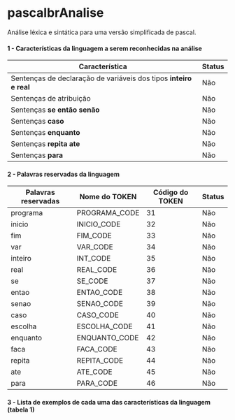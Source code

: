 # pascalbrAnalise
Análise léxica e sintática para uma versão simplificada de pascal.

<h4>1 - Características da linguagem a serem reconhecidas na análise</h4>
<table>
  <thead>
    <tr>
      <th>Característica</th>
      <th>Status</th>
    </tr>
  <thead>
  <tbody>
    <tr>
      <td>Sentenças de declaração de variáveis dos tipos <b>inteiro e real</b></td>
      <td>Não</td>
    </tr>
    <tr>
      <td>Sentenças de atribuição</td>
      <td>Não</td>
    </tr>
    <tr>
      <td>Sentenças <b>se então senão</b></td>
      <td>Não</td>
    </tr>
    <tr>
      <td>Sentenças <b>caso</b></td>
      <td>Não</td>
    </tr>
    <tr>
      <td>Sentenças <b>enquanto</b></td>
      <td>Não</td>
    </tr>
    <tr>
      <td>Sentenças <b>repita ate</b></td>
      <td>Não</td>
    </tr>
    <tr>
      <td>Sentenças <b>para</b></td>
      <td>Não</td>
    </tr>
  <tbody>
</table>

<h4>2 - Palavras reservadas da linguagem</h4>
<table>
  <thead>
    <tr>
      <th>Palavras reservadas</th>
      <th>Nome do TOKEN</th>
      <th>Código do TOKEN</th>
      <th>Status</th>
    </tr>
  <thead>
  <tbody>
    <tr>
      <td>programa</td>
      <td>PROGRAMA_CODE</td>
      <td>31</td>
      <td>Não</td>
    </tr>
    <tr>
      <td>inicio</td>
      <td>INICIO_CODE</td>
      <td>32</td>
      <td>Não</td>
    </tr>
    <tr>
      <td>fim</td>
      <td>FIM_CODE</td>
      <td>33</td>
      <td>Não</td>
    </tr>
    <tr>
      <td>var</td>
      <td>VAR_CODE</td>
      <td>34</td>
      <td>Não</td>
    </tr>
    <tr>
      <td>inteiro</td>
      <td>INT_CODE</td>
      <td>35</td>
      <td>Não</td>
    </tr>
    <tr>
      <td>real</td>
      <td>REAL_CODE</td>
      <td>36</td>
      <td>Não</td>
    </tr>
    <tr>
      <td>se</td>
      <td>SE_CODE</td>
      <td>37</td>
      <td>Não</td>
    </tr>
    <tr>
      <td>entao</td>
      <td>ENTAO_CODE</td>
      <td>38</td>
      <td>Não</td>
    </tr>
    <tr>
      <td>senao</td>
      <td>SENAO_CODE</td>
      <td>39</td>
      <td>Não</td>
    </tr>
    <tr>
      <td>caso</td>
      <td>CASO_CODE</td>
      <td>40</td>
      <td>Não</td>
    </tr>
    <tr>
      <td>escolha</td>
      <td>ESCOLHA_CODE</td>
      <td>41</td>
      <td>Não</td>
    </tr>
    <tr>
      <td>enquanto</td>
      <td>ENQUANTO_CODE</td>
      <td>42</td>
      <td>Não</td>
    </tr>
    <tr>
      <td>faca</td>
      <td>FACA_CODE</td>
      <td>43</td>
      <td>Não</td>
    </tr>
    <tr>
      <td>repita</td>
      <td>REPITA_CODE</td>
      <td>44</td>
      <td>Não</td>
    </tr>
    <tr>
      <td>ate</td>
      <td>ATE_CODE</td>
      <td>45</td>
      <td>Não</td>
    </tr>
    <tr>
      <td>para</td>
      <td>PARA_CODE</td>
      <td>46</td>
      <td>Não</td>
    </tr>
  <tbody>
</table>

<h4>3 - Lista de exemplos de cada uma das características da linguagem (tabela 1)</h4>
